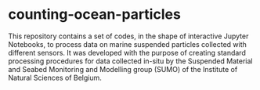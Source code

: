 # counting-ocean-particles
This repository contains a set of codes, in the shape of interactive Jupyter Notebooks, to process data on marine suspended particles collected with different sensors. It was developed with the purpose of creating standard processing procedures for data collected in-situ by the Suspended Material and Seabed Monitoring and Modelling group (SUMO) of the Institute of Natural Sciences of Belgium.
